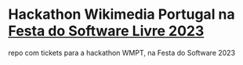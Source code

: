 # Hackathon Wikimedia Portugal na [Festa do Software Livre 2023](https://festa2023.softwarelivre.eu/)
repo com tickets para a hackathon WMPT, na Festa do Software 2023

